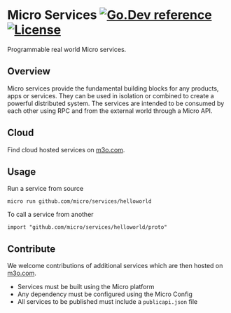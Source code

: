 # Micro Services [![Go.Dev reference](https://img.shields.io/badge/go.dev-reference-007d9c?logo=go&logoColor=white&style=flat-square)](https://pkg.go.dev/github.com/micro/services?tab=doc) [![License](https://img.shields.io/:license-apache-blue.svg)](https://opensource.org/licenses/Apache-2.0)

Programmable real world Micro services.

## Overview

Micro services provide the fundamental building blocks for any products, apps or services. They can be used in isolation 
or combined to create a powerful distributed system. The services are intended to be consumed by each other using RPC 
and from the external world through a Micro API.

## Cloud

Find cloud hosted services on [m3o.com](https://m3o.com).

## Usage

Run a service from source

```
micro run github.com/micro/services/helloworld
```

To call a service from another

```
import "github.com/micro/services/helloworld/proto"
```

## Contribute

We welcome contributions of additional services which are then hosted on [m3o.com](https://m3o.com).

- Services must be built using the Micro platform
- Any dependency must be configured using the Micro Config
- All services to be published must include a `publicapi.json` file
